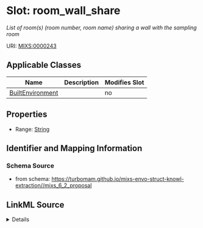 # Slot: room_wall_share


_List of room(s) (room number, room name) sharing a wall with the sampling room_



URI: [MIXS:0000243](https://w3id.org/mixs/0000243)



<!-- no inheritance hierarchy -->




## Applicable Classes

| Name | Description | Modifies Slot |
| --- | --- | --- |
[BuiltEnvironment](BuiltEnvironment.md) |  |  no  |







## Properties

* Range: [String](String.md)





## Identifier and Mapping Information







### Schema Source


* from schema: https://turbomam.github.io/mixs-envo-struct-knowl-extraction//mixs_6_2_proposal




## LinkML Source

<details>
```yaml
name: room_wall_share
description: List of room(s) (room number, room name) sharing a wall with the sampling
  room
title: rooms that share a wall with sampling room
notes:
- room
- wall
from_schema: https://turbomam.github.io/mixs-envo-struct-knowl-extraction//mixs_6_2_proposal
rank: 1000
slot_uri: MIXS:0000243
multivalued: false
alias: room_wall_share
domain_of:
- BuiltEnvironment
range: string
required: false
recommended: false
structured_pattern:
  syntax: '{room name};{room number}'
  interpolated: true
  partial_match: true

```
</details>